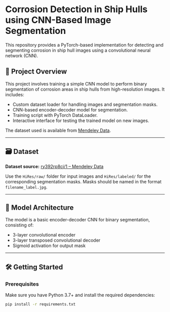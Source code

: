 # Corrosion Detection in Ship Hulls using CNN-Based Image Segmentation

This repository provides a PyTorch-based implementation for detecting and segmenting corrosion in ship hull images using a convolutional neural network (CNN).

## 📌 Project Overview

This project involves training a simple CNN model to perform binary segmentation of corrosion areas in ship hulls from high-resolution images. It includes:

- Custom dataset loader for handling images and segmentation masks.
- CNN-based encoder-decoder model for segmentation.
- Training script with PyTorch DataLoader.
- Interactive interface for testing the trained model on new images.

The dataset used is available from [Mendeley Data](https://data.mendeley.com/datasets/ry392rp8cj/1).

---

## 🗃️ Dataset

**Dataset source:** [ry392rp8cj/1 – Mendeley Data](https://data.mendeley.com/datasets/ry392rp8cj/1)

Use the `HiRes/raw/` folder for input images and `HiRes/labeled/` for the corresponding segmentation masks. Masks should be named in the format `filename_label.jpg`.

---

## 🧠 Model Architecture

The model is a basic encoder-decoder CNN for binary segmentation, consisting of:

- 3-layer convolutional encoder
- 3-layer transposed convolutional decoder
- Sigmoid activation for output mask

---

## 🛠️ Getting Started

### Prerequisites

Make sure you have Python 3.7+ and install the required dependencies:

```bash
pip install -r requirements.txt
